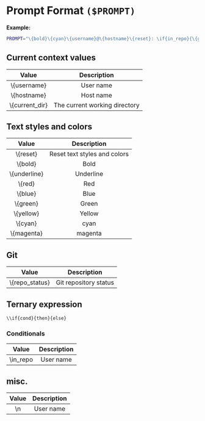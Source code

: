 # Prompt Format `($PROMPT)`

**Example:**
```bash
PROMPT="\{bold}\{cyan}\{username}@\{hostname}\{reset}: \if{in_repo}{\{green}[\{repo_status}]\{reset}}{} \{current_dir}\n\$ \{reset}"
```

## Current context values
|          **Value**            |                **Description**               |
|:-----------------------------:|:--------------------------------------------:|
| \\{username}                  | User name                                    |
| \\{hostname}                  | Host name                                    |
| \\{current_dir}               | The current working directory                |


## Text styles and colors
|          **Value**            |                **Description**               |
|:-----------------------------:|:--------------------------------------------:|
| \\{reset}                     | Reset text styles and colors                 |
| \\{bold}                      | Bold                                         |
| \\{underline}                 | Underline                                    |
| \\{red}                       | Red                                          |
| \\{blue}                      | Blue                                         |
| \\{green}                     | Green                                        |
| \\{yellow}                    | Yellow                                       |
| \\{cyan}                      | cyan                                         |
| \\{magenta}                   | magenta                                      |

## Git
|          **Value**            |                **Description**               |
|:-----------------------------:|:--------------------------------------------:|
| \\{repo_status}               | Git repository status                        |

## Ternary expression
```
\\if{cond}{then}{else}
```

### Conditionals
|          **Value**            |                **Description**               |
|:-----------------------------:|:--------------------------------------------:|
| \\in_repo                     | User name                                    |

## misc.
|          **Value**            |                **Description**               |
|:-----------------------------:|:--------------------------------------------:|
| \\n                           | User name                                    |
